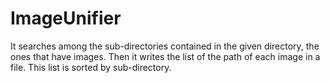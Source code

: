 # ImageUnifier
It searches among the sub-directories contained in the given directory, the ones that have images. Then it writes the list of the path of each image in a file. This list is sorted by sub-directory. 